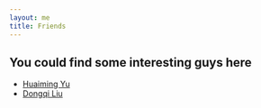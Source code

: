 ```yaml
---
layout: me
title: Friends
---
```


## You could find some interesting guys here

* [Huaiming Yu](https://www.hmyuuu.top/)
* [Dongqi Liu](https://potassium.site)